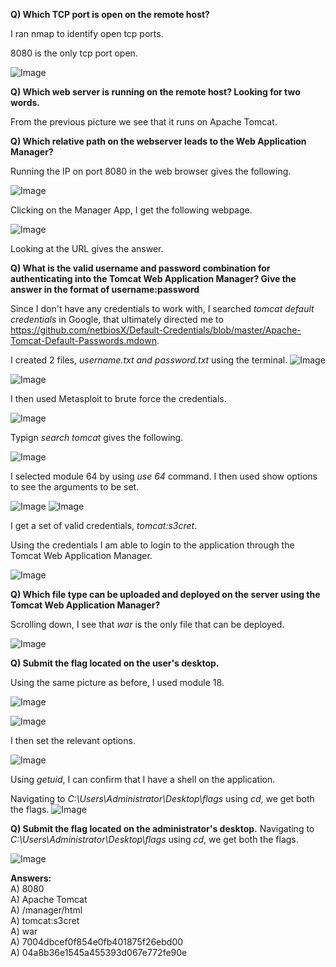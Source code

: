 **Q) Which TCP port is open on the remote host?**

I ran nmap to identify open tcp ports.

8080 is the only tcp port open.

![Image](https://github.com/user-attachments/assets/7f4de9f7-e3eb-48e3-a509-81d624a23bcf)

**Q) Which web server is running on the remote host? Looking for two words.**

From the previous picture we see that it runs on Apache Tomcat.

**Q) Which relative path on the webserver leads to the Web Application Manager?**

Running the IP on port 8080 in the web browser gives the following.

![Image](https://github.com/user-attachments/assets/9c92b1e4-9d1b-4be9-bebb-663aaa8e948c)

Clicking on the Manager App, I get the following webpage.

![Image](https://github.com/user-attachments/assets/20ac9f11-7a65-4929-a22e-94df0a5ee3fe)

Looking at the URL gives the answer.

**Q) What is the valid username and password combination for authenticating into the Tomcat Web Application Manager? Give the answer in the format of username:password**

Since I don't have any credentials to work with, I searched *tomcat default credentials* in Google, that ultimately directed me to https://github.com/netbiosX/Default-Credentials/blob/master/Apache-Tomcat-Default-Passwords.mdown.

I created 2 files, *username.txt and password.txt* using the terminal.
![Image](https://github.com/user-attachments/assets/82ac9d06-d5dc-48a8-b62d-cd4a6c6312c8)

![Image](https://github.com/user-attachments/assets/cb7ff244-e386-4bf3-ac71-7576dd1cce3a)

I then used Metasploit to brute force the credentials.

![Image](https://github.com/user-attachments/assets/ded6db70-5be1-439c-8502-1efee98d66bb)

Typign *search tomcat* gives the following.

![Image](https://github.com/user-attachments/assets/854a18f6-5c00-47cc-acd2-c58e0bcf5337)

I selected module 64 by using *use 64* command. I then used show options to see the arguments to be set. 

![Image](https://github.com/user-attachments/assets/5ad42fd9-35f0-4f74-b444-7f3e31658447)
![Image](https://github.com/user-attachments/assets/42053a03-ab28-4aa6-83c7-2731dbc1905a)

I get a set of valid credentials, *tomcat:s3cret*.


Using the credentials I am able to login to the application through the Tomcat Web Application Manager. 

![Image](https://github.com/user-attachments/assets/6228f9c6-d46a-4d7b-8ac5-a0cbd3712bfb)

**Q) Which file type can be uploaded and deployed on the server using the Tomcat Web Application Manager?**


Scrolling down, I see that *war* is the only file that can be deployed.

![Image](https://github.com/user-attachments/assets/46f6af23-443f-4a3e-809d-44f0085c00a5)

**Q) Submit the flag located on the user's desktop.**

Using the same picture as before, I used module 18.

![Image](https://github.com/user-attachments/assets/854a18f6-5c00-47cc-acd2-c58e0bcf5337)

![Image](https://github.com/user-attachments/assets/b34b1a60-6977-4bc9-902a-7f0f4460a19a)

I then set the relevant options.

![Image](https://github.com/user-attachments/assets/f8d533b3-b69f-4971-a532-8ed26106209a)

Using *getuid*, I can confirm that I have a shell on the application.

Navigating to *C:\Users\Administrator\Desktop\flags* using *cd*, we get both the flags.
![Image](https://github.com/user-attachments/assets/aaefeafd-555c-49ad-b8f3-13068e713b02)

**Q) Submit the flag located on the administrator's desktop.**
Navigating to *C:\Users\Administrator\Desktop\flags* using *cd*, we get both the flags.

![Image](https://github.com/user-attachments/assets/aaefeafd-555c-49ad-b8f3-13068e713b02)


**Answers:**
<br> A) 8080 
<br> A) Apache Tomcat
<br> A) /manager/html
<br> A) tomcat:s3cret
<br> A) war
<br> A) 7004dbcef0f854e0fb401875f26ebd00
<br> A) 04a8b36e1545a455393d067e772fe90e